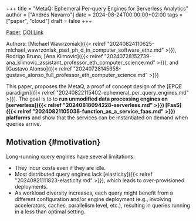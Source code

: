 +++
title = "MetaQ: Ephemeral Per-query Engines for Serverless Analytics"
author = ["Andrés Navarro"]
date = 2024-08-24T00:00:00+02:00
tags = ["paper", "cloud"]
draft = false
+++

[Paper](/ox-hugo/ephemeral_per_query_engines.pdf), [DOI Link](https://doi.org/10.3929/ethz-b-000646165)

Authors: [Michael Wawrzoniak]({{< relref "20240824110625-michael_wawrzoniak_past_ph_d_in_computer_software_ethz.md" >}}), Rodrigo Bruno, [Ana Klimovic]({{< relref "20240728152739-ana_klimovic_assistant_professor_eth_computer_science.md" >}}), and [Gustavo Alonso]({{< relref "20240728145358-gustavo_alonso_full_professor_eth_computer_science.md" >}})

This paper, proposes the MetaQ, a proof of concept design of the [EPQE paradigm]({{< relref "20240822115402-ephemeral_per_query_engines.md" >}}).
The goal is to to **run unmodified data processing engines on [serverless]({{< relref "20240818094228-serverless.md" >}}) [FaaS]({{< relref "20240821105038-function_as_a_service_faas.md" >}}) platforms** and show that the services can be instantiated on demand when queries arrive.


## Motivation {#motivation}

Long-running query engines have several limitations:

-   They incur costs even if they are idle.
-   Most distributed query engines lack [elasticity]({{< relref "20240821111823-elasticity.md" >}}), which leads to over-provisioned deployments.
-   As workload diversity increases, each query might benefit from a different configuration and/or engine deployment (e.g., involving accelerators, caches, parallelism level, etc.), resulting in queries running in a less than optimal setting.

